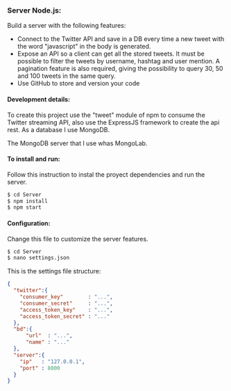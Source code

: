 ### Server Node.js:
Build a server with the following features:
- Connect to the Twitter API and save in a DB every time a new tweet with the word "javascript" in the body is generated.
- Expose an API so a client can get all the stored tweets. It must be possible to filter the tweets by username, hashtag
and user mention. A pagination feature is also required, giving the possibility to query 30, 50 and 100 tweets in the same
query.
- Use GitHub to store and version your code

#### Development details:
To create this project use the "tweet" module of npm to consume the Twitter streaming API, also use the ExpressJS framework to create the api rest. As a database I use MongoDB.

The MongoDB server that I use whas MongoLab.

#### To install and run:
Follow this instruction to instal the proyect dependencies and run the server.

```sh
$ cd Server
$ npm install
$ npm start
```

#### Configuration:
Change this file to customize the server features.

```sh
$ cd Server
$ nano settings.json
```

This is the settings file structure:
```json
{
  "twitter":{
    "consumer_key"        : "...",
    "consumer_secret"     : "...",
    "access_token_key"    : "...",
    "access_token_secret" : "..."
  },
  "bd":{
      "url"  : "...",
      "name" : "..."
  },
  "server":{
    "ip"   : "127.0.0.1",
    "port" : 8000
  }
}
```

